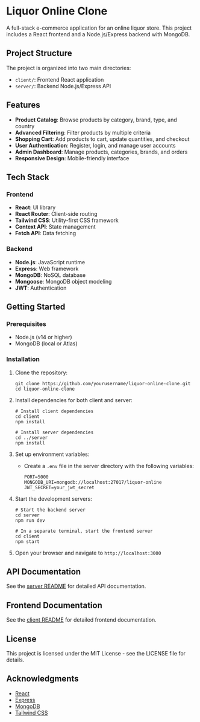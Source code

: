 # Liquor Online Clone

A full-stack e-commerce application for an online liquor store. This project includes a React frontend and a Node.js/Express backend with MongoDB.

## Project Structure

The project is organized into two main directories:

- `client/`: Frontend React application
- `server/`: Backend Node.js/Express API

## Features

- **Product Catalog**: Browse products by category, brand, type, and country
- **Advanced Filtering**: Filter products by multiple criteria
- **Shopping Cart**: Add products to cart, update quantities, and checkout
- **User Authentication**: Register, login, and manage user accounts
- **Admin Dashboard**: Manage products, categories, brands, and orders
- **Responsive Design**: Mobile-friendly interface

## Tech Stack

### Frontend

- **React**: UI library
- **React Router**: Client-side routing
- **Tailwind CSS**: Utility-first CSS framework
- **Context API**: State management
- **Fetch API**: Data fetching

### Backend

- **Node.js**: JavaScript runtime
- **Express**: Web framework
- **MongoDB**: NoSQL database
- **Mongoose**: MongoDB object modeling
- **JWT**: Authentication

## Getting Started

### Prerequisites

- Node.js (v14 or higher)
- MongoDB (local or Atlas)

### Installation

1. Clone the repository:
   ```
   git clone https://github.com/yourusername/liquor-online-clone.git
   cd liquor-online-clone
   ```

2. Install dependencies for both client and server:
   ```
   # Install client dependencies
   cd client
   npm install

   # Install server dependencies
   cd ../server
   npm install
   ```

3. Set up environment variables:
   - Create a `.env` file in the server directory with the following variables:
     ```
     PORT=5000
     MONGODB_URI=mongodb://localhost:27017/liquor-online
     JWT_SECRET=your_jwt_secret
     ```

4. Start the development servers:
   ```
   # Start the backend server
   cd server
   npm run dev

   # In a separate terminal, start the frontend server
   cd client
   npm start
   ```

5. Open your browser and navigate to `http://localhost:3000`

## API Documentation

See the [server README](server/README.md) for detailed API documentation.

## Frontend Documentation

See the [client README](client/README.md) for detailed frontend documentation.

## License

This project is licensed under the MIT License - see the LICENSE file for details.

## Acknowledgments

- [React](https://reactjs.org/)
- [Express](https://expressjs.com/)
- [MongoDB](https://www.mongodb.com/)
- [Tailwind CSS](https://tailwindcss.com/) 